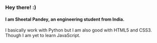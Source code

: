 ### Hey there! :)
#### I am Sheetal Pandey, an engineering student from India.
I basically work with Python but I am also good with HTML5 and CSS3. Though I am yet to learn JavaScript.
